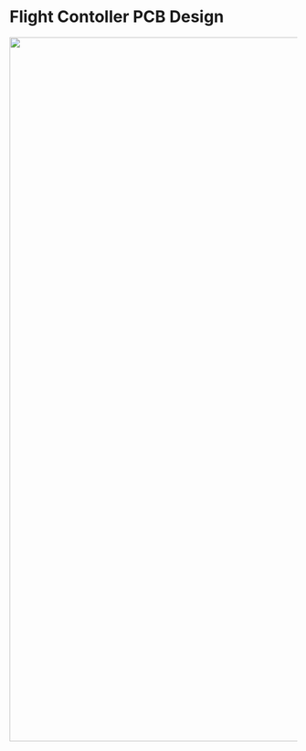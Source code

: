# Flight Contoller PCB Design


 <td><img src="https://user-images.githubusercontent.com/59584919/178570260-cbe5f129-47a7-4f6e-b7df-c774dda6b2fd.png" width=800 height=1233></td>
